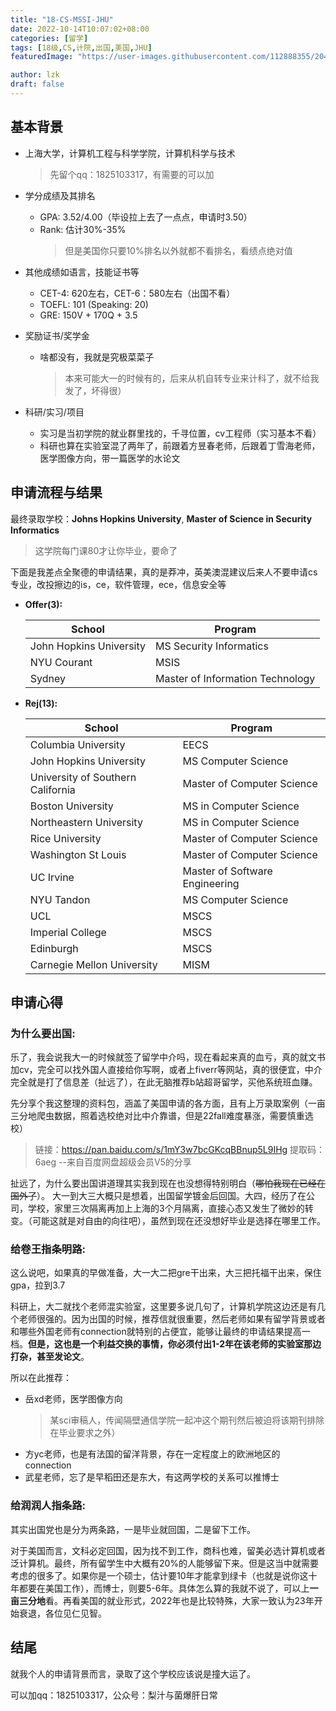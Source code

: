 ```yaml
---
title: "18-CS-MSSI-JHU"
date: 2022-10-14T10:07:02+08:00
categories: [留学]
tags: [18级,CS,计院,出国,美国,JHU]
featuredImage: "https://user-images.githubusercontent.com/112888355/204554859-aecfaaf7-a48d-45f0-8054-49bd9697cc11.jpg"

author: lzk
draft: false
---
```



## 基本背景 

- 上海大学，计算机工程与科学学院，计算机科学与技术
  > 先留个qq：1825103317，有需要的可以加

- 学分成绩及其排名
  - GPA: 3.52/4.00（毕设拉上去了一点点，申请时3.50）
  - Rank: 估计30%-35%
    > 但是美国你只要10%排名以外就都不看排名，看绩点绝对值

- 其他成绩如语言，技能证书等
  - CET-4: 620左右，CET-6：580左右（出国不看）
  - TOEFL: 101 (Speaking: 20)
  - GRE: 150V + 170Q + 3.5

- 奖励证书/奖学金
  - 啥都没有，我就是究极菜菜子
    > 本来可能大一的时候有的，后来从机自转专业来计科了，就不给我发了，坏得很）

- 科研/实习/项目
  - 实习是当初学院的就业群里找的，千寻位置，cv工程师（实习基本不看）
  - 科研也算在实验室混了两年了，前跟着方昱春老师，后跟着丁雪海老师，医学图像方向，带一篇医学的水论文

## 申请流程与结果

最终录取学校：**Johns Hopkins University**, **Master of Science in Security Informatics**
> 这学院每门课80才让你毕业，要命了

下面是我差点全聚德的申请结果，真的是莽冲，英美澳混建议后来人不要申请cs专业，改投擦边的is，ce，软件管理，ece，信息安全等
- **Offer(3):** 

  |School|Program|
  |------|-------|
  |John Hopkins University|MS Security Informatics|
  |NYU Courant|MSIS|
  |Sydney|Master of Information Technology|


- **Rej(13):** 

  |School|Program|
  |------|-------|
  |Columbia University|EECS|
  |John Hopkins University|MS Computer Science|
  |University of Southern California|Master of Computer Science|
  |Boston University|MS in Computer Science|
  |Northeastern University|MS in Computer Science|
  |Rice University|Master of Computer Science|
  |Washington St Louis|Master of Computer Science|
  |UC Irvine|Master of Software Engineering|
  |NYU Tandon|MS Computer Science|
  |UCL|MSCS|
  |Imperial College|MSCS|
  |Edinburgh|MSCS|
  |Carnegie Mellon University|MISM|


## 申请心得

### 为什么要出国:
乐了，我会说我大一的时候就签了留学中介吗，现在看起来真的血亏，真的就文书加cv，完全可以找外国人直接给你写啊，或者上fiverr等网站，真的很便宜，中介完全就是打了信息差（扯远了），在此无脑推荐b站超哥留学，买他系统班血赚。

先分享个我这整理的资料包，涵盖了美国申请的各方面，且有上万录取案例（一亩三分地爬虫数据，照着选校绝对比中介靠谱，但是22fall难度暴涨，需要慎重选校）

> 链接：https://pan.baidu.com/s/1mY3w7bcGKcqBBnup5L9IHg 
提取码：6aeg 
--来自百度网盘超级会员V5的分享

扯远了，为什么要出国讲道理其实我到现在也没想得特别明白（~~哪怕我现在已经在国外了~~）。
大一到大三大概只是想着，出国留学镀金后回国。大四，经历了在公司，学校，家里三次隔离再加上上海的3个月隔离，直接心态又发生了微妙的转变。（可能这就是对自由的向往吧），虽然到现在还没想好毕业是选择在哪里工作。

### 给卷王指条明路:
这么说吧，如果真的早做准备，大一大二把gre干出来，大三把托福干出来，保住gpa，拉到3.7

科研上，大二就找个老师混实验室，这里要多说几句了，计算机学院这边还是有几个老师很强的。因为出国的时候，推荐信就很重要，然后老师如果有留学背景或者和哪些外国老师有connection就特别的占便宜，能够让最终的申请结果提高一档。**但是，这也是一个利益交换的事情，你必须付出1-2年在该老师的实验室那边打杂，甚至发论文**。

所以在此推荐：
- 岳xd老师，医学图像方向
  > 某sci审稿人，传闻隔壁通信学院一起冲这个期刊然后被迫将该期刊排除在毕业要求之外）
- 方yc老师，也是有法国的留洋背景，存在一定程度上的欧洲地区的connection
- 武星老师，忘了是早稻田还是东大，有这两学校的关系可以推博士

### 给润润人指条路:
其实出国党也是分为两条路，一是毕业就回国，二是留下工作。

对于美国而言，文科必定回国，因为找不到工作，商科也难，留美必选计算机或者泛计算机。最终，所有留学生中大概有20%的人能够留下来。但是这当中就需要考虑的很多了。如果你是一个硕士，估计要10年才能拿到绿卡（也就是说你这十年都要在美国工作），而博士，则要5-6年。具体怎么算的我就不说了，可以上**一亩三分地**看。再看美国的就业形式，2022年也是比较特殊，大家一致认为23年开始衰退，各位见仁见智。


## 结尾
就我个人的申请背景而言，录取了这个学校应该说是撞大运了。

可以加qq：1825103317，公众号：梨汁与菌爆肝日常